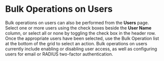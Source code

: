 [title]: # (Bulk Operations on Users)
[tags]: # (Bulk Operations,Users)
[priority]: # (10)

# Bulk Operations on Users

Bulk operations on users can also be performed from the **Users** page. Select one or more users using the check boxes beside the **User Name** column, or select all or none by toggling the check box in the header row. Once the appropriate users have been selected, use the Bulk Operation list at the bottom of the grid to select an action. Bulk operations on users currently include enabling or disabling user access, as well as configuring users for email or RADIUS two-factor authentication.
